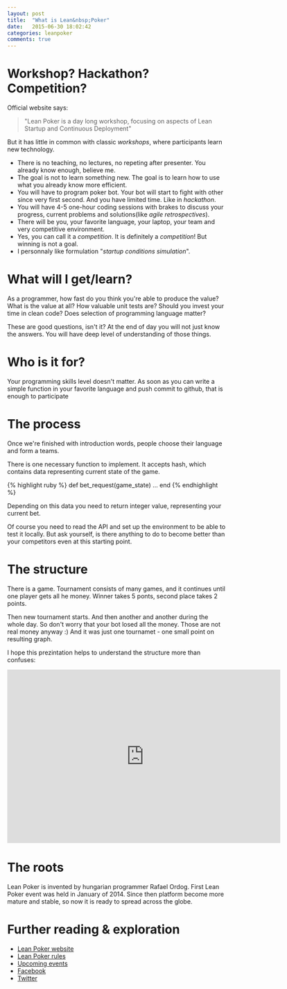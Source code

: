 ```yaml
---
layout: post
title:  "What is Lean&nbsp;Poker"
date:   2015-06-30 18:02:42
categories: leanpoker
comments: true
---
```


# Workshop? Hackathon? Competition?

Official website says:

> "Lean Poker is a day long workshop, focusing on aspects of Lean Startup and Continuous Deployment"

But it has little in common with classic _workshops_, where participants learn new technology.

- There is no teaching, no lectures, no repeting after presenter. You already know enough, believe me.
- The goal is not to learn something new. The goal is to learn how to use what you already know more efficient.
- You will have to program poker bot. Your bot will start to fight with other since very first second. And you have limited time. Like in _hackathon_. 
- You will have 4-5 one-hour coding sessions with brakes to discuss your progress, current problems and solutions(like _agile retrospectives_).
- There will be you, your favorite language, your laptop, your team and very competitive environment.
- Yes, you can call it a _competition_. It is definitely a _competition_! But winning is not a goal.
- I personnaly like formulation "_startup conditions simulation_".

# What will I get/learn?

As a programmer, how fast do you think you're able to produce the value?
What is the value at all? How valuable unit tests are? Should you invest your time in clean code? Does selection of programming language matter?

These are good questions, isn't it? At the end of day you will not just know the answers. You will have deep level of understanding of those things.

# Who is it for?

Your programming skills level doesn't matter. As soon as you can write a simple function in your favorite language and push commit to github, that is enough to participate

# The process

Once we're finished with introduction words, people choose their language and form a teams.

There is one necessary function to implement. It accepts hash, which contains data representing current state of the game.

{% highlight ruby %}
def bet_request(game_state)
  ...
end
{% endhighlight %}

Depending on this data you need to return integer value, representing your current bet.

Of course you need to read the API and set up the environment to be able to test it locally. But ask yourself, is there anything to do to become better than your competitors even at this starting point.

# The structure
There is a game. Tournament consists of many games, and it continues until one player gets all he money. Winner takes 5 ponts, second place takes 2 points. 

Then new tournament starts. And then another and another during the whole day.
So don't worry that your bot losed all the money. Those are not real money anyway :) And it was just one tournamet - one small point on resulting graph. 

I hope this prezintation helps to understand the structure more than confuses:

<iframe id="iframe_container" frameborder="0" webkitallowfullscreen="" mozallowfullscreen="" allowfullscreen="" width="630" height="400" src="https://prezi.com/embed/oatjvg6lcjyv/?bgcolor=ffffff&amp;lock_to_path=0&amp;autoplay=0&amp;autohide_ctrls=0&amp;landing_data=eyJleHBlcmltZW50cyI6eyJjdGEiOlstMiwwXSwiZml0LWxvYWR1aSI6Wy0yLDBdfSwicGFnZV92aWV3X2lkIjoiZjlhYWQ0YjA5MDIxNWZlNyJ9&amp;landing_sign=3SLaemgUJE01HLtZNAje6UGPCPXL5D2RpGGOdjkIrDQ%253D#"></iframe>

# The roots

Lean Poker is invented by hungarian programmer Rafael Ordog. First Lean Poker event was held in January of 2014. 
Since then platform become more mature and stable, so now it is ready to spread across the globe.

# Further reading & exploration

- [Lean Poker website](http://leanpoker.org/)
- [Lean Poker rules](http://leanpoker.org/rules)
- [Upcoming events](http://live.leanpoker.org/events/live)
- [Facebook](https://www.facebook.com/leanpoker)
- [Twitter](https://twitter.com/leanpoker)

